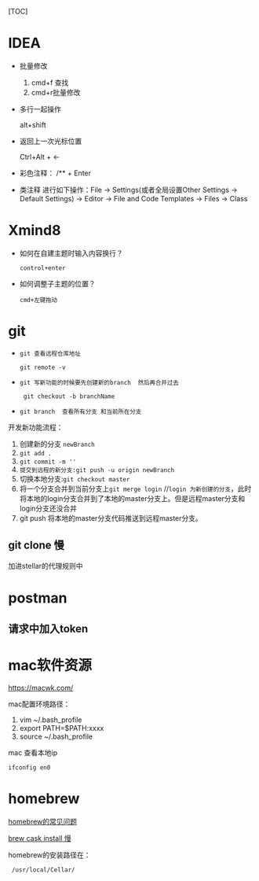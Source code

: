 [TOC]

# IDEA

* 批量修改
  1. cmd+f 查找
  2. cmd+r批量修改
  
* 多行一起操作
  
  alt+shift
  
* 返回上一次光标位置
  
  Ctrl+Alt + <-



* 彩色注释： /** + Enter
* 类注释
  进行如下操作：File -> Settings(或者全局设置Other Settings -> Default Settings) -> Editor -> File and Code Templates -> Files -> Class

# Xmind8

* 如何在自建主题时输入内容换行？

  `control+enter`

* 如何调整子主题的位置？

  `cmd+左键拖动 `





# git

* `git 查看远程仓库地址`

  `git remote -v`

* `git 写新功能的时候要先创建新的branch  然后再合并过去`

  ` git checkout -b branchName` 

* `git branch  查看所有分支 和当前所在分支`



开发新功能流程：

1. 创建新的分支 `newBranch`
2. `git add .`
3. `git commit -m ''`
4. `提交到远程的新分支:git push -u origin newBranch`
5. 切换本地分支:`git checkout master`
6. 将一个分支合并到当前分支上`git merge login` //`login 为新创建的分支`，此时将本地的login分支合并到了本地的master分支上。但是远程master分支和login分支还没合并
7. git push 将本地的master分支代码推送到远程master分支。



## git clone 慢

加进stellar的代理规则中

# postman

## 请求中加入token





# mac软件资源

https://macwk.com/



mac配置环境路径：

1. vim ~/.bash_profile
2. export PATH=$PATH:xxxx
3. source ~/.bash_profile





mac 查看本地ip

`ifconfig en0`



# homebrew

[homebrew的常见问题](https://juejin.cn/post/6931190862295203848)

[brew cask install 慢](https://www.jianshu.com/p/30ccb8b58a5f)



homebrew的安装路径在：

```shell
 /usr/local/Cellar/
```



